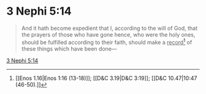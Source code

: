 # 3 Nephi 5:14

> And it hath become expedient that I, according to the will of God, that the prayers of those who have gone hence, who were the holy ones, should be fulfilled according to their faith, should make a <u>record</u>[^a] of these things which have been done—

[3 Nephi 5:14](https://www.churchofjesuschrist.org/study/scriptures/bofm/3-ne/5?lang=eng&id=p14#p14)


[^a]: [[Enos 1.16|Enos 1:16 (13-18)]]; [[D&C 3.19|D&C 3:19]]; [[D&C 10.47|10:47 (46-50).]]
